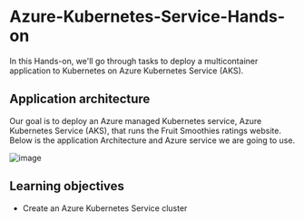 # Azure-Kubernetes-Service-Hands-on

In this Hands-on, we'll go through tasks to deploy a multicontainer application to Kubernetes on Azure Kubernetes Service (AKS).

## Application architecture

Our goal is to deploy an Azure managed Kubernetes service, Azure Kubernetes Service (AKS), that runs the Fruit Smoothies ratings website. Below is the application Architecture and Azure service we are going to use. 

![image](https://user-images.githubusercontent.com/1097968/116052473-519af080-a682-11eb-88bf-0d4ad6d513f3.png)

## Learning objectives

- Create an Azure Kubernetes Service cluster


